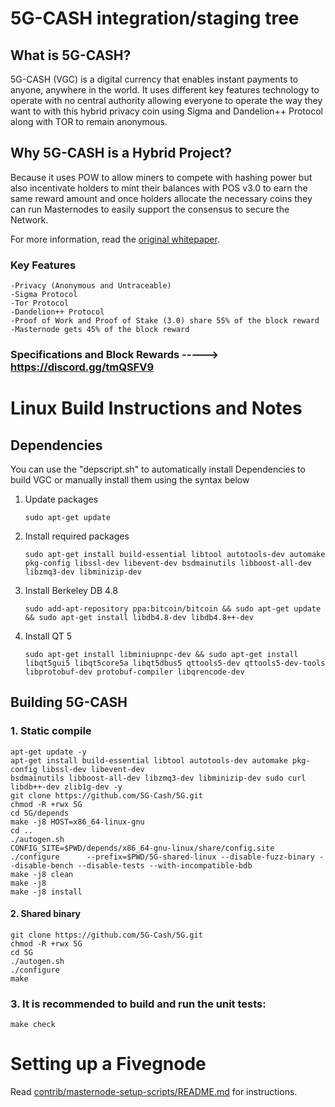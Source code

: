5G-CASH integration/staging tree
===========================

What is 5G-CASH?
----------------
5G-CASH (VGC) is a digital currency that enables instant payments to anyone, anywhere in the world. It uses different key features technology to operate with no central authority allowing everyone to operate the way they want to with this hybrid privacy coin using Sigma and Dandelion++ Protocol along with TOR to remain anonymous.

Why 5G-CASH is a Hybrid Project?
-------------------------------
Because it uses POW to allow miners to compete with hashing power but also incentivate holders to mint their balances with POS v3.0 to earn the same reward amount and once holders allocate the necessary coins they can run Masternodes to easily support the consensus to secure the Network.

For more information, read the
[original whitepaper](https://fiveg.cash/wp-content/uploads/2021/09/5G-CASH-Whitepaper.pdf).



### Key Features
    -Privacy (Anonymous and Untraceable)
    -Sigma Protocol 
    -Tor Protocol
    -Dandelion++ Protocol
    -Proof of Work and Proof of Stake (3.0) share 55% of the block reward
    -Masternode gets 45% of the block reward

### Specifications and Block Rewards -----> https://discord.gg/tmQSFV9


Linux Build Instructions and Notes
==================================

Dependencies
----------------------
You can use the "depscript.sh" to automatically install Dependencies to build VGC or manually install them using the syntax below

1.  Update packages

        sudo apt-get update

2.  Install required packages
        
        sudo apt-get install build-essential libtool autotools-dev automake pkg-config libssl-dev libevent-dev bsdmainutils libboost-all-dev libzmq3-dev libminizip-dev

3.  Install Berkeley DB 4.8

        sudo add-apt-repository ppa:bitcoin/bitcoin && sudo apt-get update && sudo apt-get install libdb4.8-dev libdb4.8++-dev
    
5.  Install QT 5

        sudo apt-get install libminiupnpc-dev && sudo apt-get install libqt5gui5 libqt5core5a libqt5dbus5 qttools5-dev qttools5-dev-tools libprotobuf-dev protobuf-compiler libqrencode-dev
        
        

Building 5G-CASH
----------------------
### 1. Static compile
    
    apt-get update -y
    apt-get install build-essential libtool autotools-dev automake pkg-config libssl-dev libevent-dev 
    bsdmainutils libboost-all-dev libzmq3-dev libminizip-dev sudo curl libdb++-dev zlib1g-dev -y
    git clone https://github.com/5G-Cash/5G.git
    chmod -R +rwx 5G 
    cd 5G/depends
    make -j8 HOST=x86_64-linux-gnu
    cd ..
    ./autogen.sh
    CONFIG_SITE=$PWD/depends/x86_64-gnu-linux/share/config.site ./configure      --prefix=$PWD/5G-shared-linux --disable-fuzz-binary --disable-bench --disable-tests --with-incompatible-bdb
    make -j8 clean
    make -j8
    make -j8 install
    


#### 2. Shared binary
    git clone https://github.com/5G-Cash/5G.git
    chmod -R +rwx 5G
    cd 5G
    ./autogen.sh
    ./configure
    make
    
### 3.  It is recommended to build and run the unit tests:
    make check


Setting up a Fivegnode
==================================

Read [contrib/masternode-setup-scripts/README.md](contrib/masternode-setup-scripts/README.md) for instructions.

